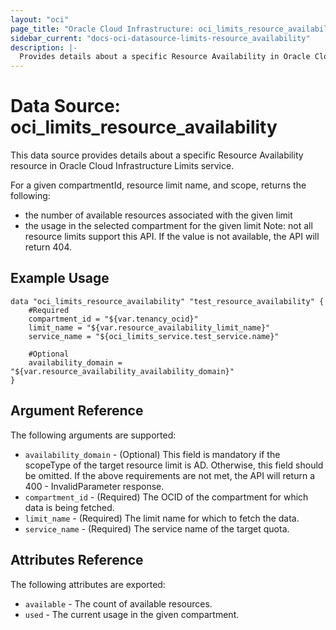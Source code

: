 ```yaml
---
layout: "oci"
page_title: "Oracle Cloud Infrastructure: oci_limits_resource_availability"
sidebar_current: "docs-oci-datasource-limits-resource_availability"
description: |-
  Provides details about a specific Resource Availability in Oracle Cloud Infrastructure Limits service
---
```


# Data Source: oci_limits_resource_availability
This data source provides details about a specific Resource Availability resource in Oracle Cloud Infrastructure Limits service.

For a given compartmentId, resource limit name, and scope, returns the following:
  - the number of available resources associated with the given limit
  - the usage in the selected compartment for the given limit
  Note: not all resource limits support this API. If the value is not available, the API will return 404.


## Example Usage

```hcl
data "oci_limits_resource_availability" "test_resource_availability" {
	#Required
	compartment_id = "${var.tenancy_ocid}"
	limit_name = "${var.resource_availability_limit_name}"
	service_name = "${oci_limits_service.test_service.name}"

	#Optional
	availability_domain = "${var.resource_availability_availability_domain}"
}
```

## Argument Reference

The following arguments are supported:

* `availability_domain` - (Optional) This field is mandatory if the scopeType of the target resource limit is AD. Otherwise, this field should be omitted. If the above requirements are not met, the API will return a 400 - InvalidParameter response. 
* `compartment_id` - (Required) The OCID of the compartment for which data is being fetched.
* `limit_name` - (Required) The limit name for which to fetch the data.
* `service_name` - (Required) The service name of the target quota.


## Attributes Reference

The following attributes are exported:

* `available` - The count of available resources. 
* `used` - The current usage in the given compartment. 

